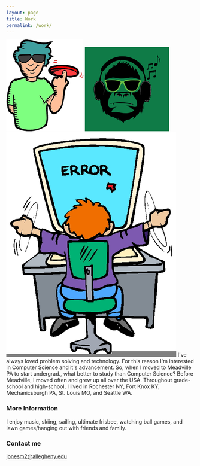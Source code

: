 ```yaml
---
layout: page
title: Work
permalink: /work/
---
```

![](UltimateBro.png)
![](music.png)
![](Error.png)
I've always loved problem solving and technology. For this reason I'm interested in Computer Science and it's advancement. So, when I moved to Meadville PA to start undergrad., what better to study than Computer Science? Before Meadville, I moved often and grew up all over the USA. Throughout grade-school and high-school, I lived in Rochester NY, Fort Knox KY, Mechanicsburgh PA, St. Louis MO, and Seattle WA.

### More Information

I enjoy music, skiing, sailing, ultimate frisbee, watching ball games, and lawn games/hanging out with friends and family.

### Contact me

[jonesm2@allegheny.edu](mailto:jonesm2@allegheny.edu)
